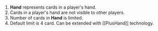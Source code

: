 1. **Hand** represents cards in a player's hand.
2. Cards in a player's hand are not visible to other players.
3. Number of cards in **Hand** is limited.
4. Default limit is 4 card. Can be extended with [[PlusHand]] technology.
